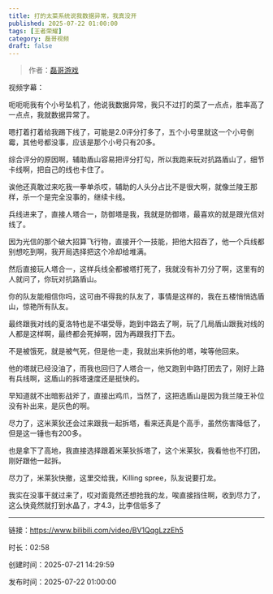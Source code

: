 ```yaml
---
title: 打的太菜系统说我数据异常，我真没开
published: 2025-07-22 01:00:00
tags: [王者荣耀]
category: 磊哥视频
draft: false
---
```



> 作者：[磊哥游戏](https://space.bilibili.com/268941858?spm_id_from=333.788.upinfo.head.click)

视频字幕：

呃呃呃我有个小号坠机了，他说我数据异常，我只不过打的菜了一点点，胜率高了一点点，我就数据异常了。

嗯打着打着给我踢下线了，可能是2.0评分打多了，五个小号里就这一个小号倒霉，其他号都没事，应该是那个小号只有20多。

综合评分的原因啊，辅助盾山容易把评分打勾，所以我跑来玩对抗路盾山了，细节卡线啊，把自己的线也卡住了。

诶他还真敢过来吃我一拳单杀哎，辅助的人头分占比不是很大啊，就像兰陵王那样，杀一个是完全没事的，继续卡线。

兵线进来了，直接人塔合一，防御塔是我，我就是防御塔，最喜欢的就是跟光信对线了。

因为光信的那个破大招算飞行物，直接开个一技能，把他大招吞了，他一个兵线都别想吃到啊，我开局选择把这个冷却给堆满。

然后直接玩人塔合一，这样兵线全都被塔打死了，我就没有补刀分了啊，这里有的人就问了，你玩对抗路盾山。

你的队友能相信你吗，这可由不得我的队友了，事情是这样的，我在五楼悄悄选盾山，惊艳所有队友。

最终跟我对线的夏洛特也是不堪受辱，跑到中路去了啊，玩了几局盾山跟我对线的人都是这样啊，最终都会死掉啊，因为再跟我打下去。

不是被饿死，就是被气死，但是他一走，我就出来拆他的塔，唉等他回来。

他的塔就已经没油了，而我也回归了人塔合一，他又跑到中路打团去了，刚好上路有兵线啊，这盾山的拆塔速度还是挺快的。

早知道就不出暗影战斧了，直接出鸡爪，当然了，这把选盾山是因为我兰陵王补位没有补出来，是灰色的啊。

尽力了，这米莱狄还会过来跟我一起拆塔，看来还真是个高手，虽然伤害降低了，但是这一锤也有200多。

也是拿下了高地，我直接选择跟着米莱狄拆塔了，这个米莱狄，我看他也不打团，刚好跟他一起拆。

尽力了，米莱狄快撤，这里交给我，Killing spree，队友说要打龙。

我实在没事干就过来了，哎对面竟然还想抢我的龙，唉直接挡住啊，收到尽力了，这么快竟然就打到水晶了，才4.3，比李信低多了

---

链接：https://www.bilibili.com/video/BV1QqgLzzEh5

时长：02:58

创建时间：2025-07-21 14:29:59

发布时间：2025-07-22 01:00:00
